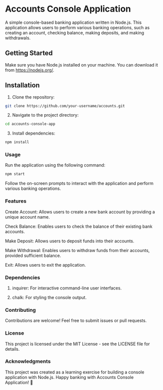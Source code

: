 # Accounts Console Application

A simple console-based banking application written in Node.js. This application allows users to perform various banking operations, such as creating an account, checking balance, making deposits, and making withdrawals.

## Getting Started

Make sure you have Node.js installed on your machine. You can download it from https://nodejs.org/.

## Installation

1. Clone the repository:

```bash
git clone https://github.com/your-username/accounts.git
```

2. Navigate to the project directory:

```bash
cd accounts-console-app
```

3. Install dependencies:

```bash
npm install
```

### Usage

Run the application using the following command:

```bash
npm start
```

Follow the on-screen prompts to interact with the application and perform various banking operations.

### Features

Create Account: Allows users to create a new bank account by providing a unique account name.

Check Balance: Enables users to check the balance of their existing bank accounts.

Make Deposit: Allows users to deposit funds into their accounts.

Make Withdrawal: Enables users to withdraw funds from their accounts, provided sufficient balance.

Exit: Allows users to exit the application.

### Dependencies

1. inquirer: For interactive command-line user interfaces.

2. chalk: For styling the console output.

### Contributing

Contributions are welcome! Feel free to submit issues or pull requests.

### License

This project is licensed under the MIT License - see the LICENSE file for details.

### Acknowledgments

This project was created as a learning exercise for building a console application with Node.js.
Happy banking with Accounts Console Application! 🏦
